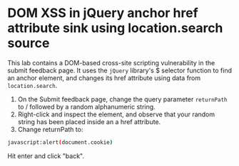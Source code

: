 # DOM XSS in jQuery anchor href attribute sink using location.search source

This lab contains a DOM-based cross-site scripting vulnerability in the submit feedback page. It uses the `jQuery` library's $ selector function to find an anchor element, and changes its href attribute using data from `location.search`.

1) On the Submit feedback page, change the query parameter `returnPath` to / followed by a random alphanumeric string.
2) Right-click and inspect the element, and observe that your random string has been placed inside an a href attribute.
3) Change returnPath to:
```bash
javascript:alert(document.cookie)
```
Hit enter and click "back".
